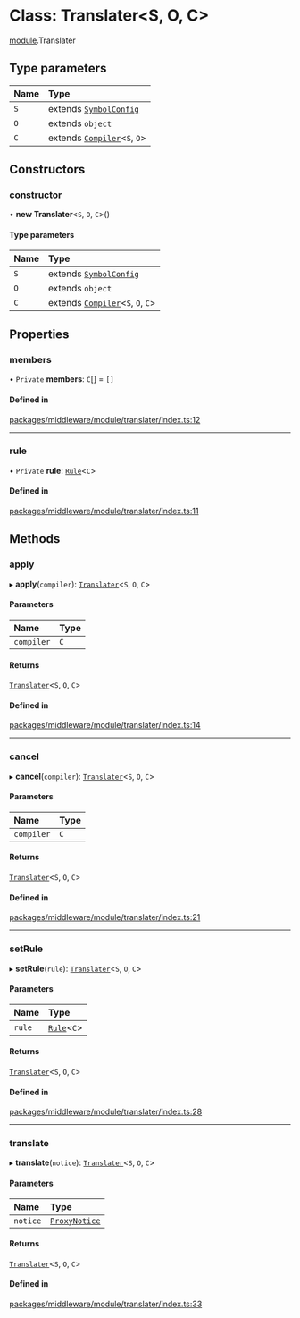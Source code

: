 # Class: Translater<S, O, C\>

[module](../modules/module.md).Translater

## Type parameters

| Name | Type |
| :------ | :------ |
| `S` | extends [`SymbolConfig`](../interfaces/module.SymbolConfig.md) |
| `O` | extends `object` |
| `C` | extends [`Compiler`](module.Compiler.md)<`S`, `O`\> |

## Constructors

### constructor

• **new Translater**<`S`, `O`, `C`\>()

#### Type parameters

| Name | Type |
| :------ | :------ |
| `S` | extends [`SymbolConfig`](../interfaces/module.SymbolConfig.md) |
| `O` | extends `object` |
| `C` | extends [`Compiler`](module.Compiler.md)<`S`, `O`, `C`\> |

## Properties

### members

• `Private` **members**: `C`[] = `[]`

#### Defined in

[packages/middleware/module/translater/index.ts:12](https://github.com/Shiotsukikaedesari/vis-three/blob/2f5203e6/packages/middleware/module/translater/index.ts#L12)

___

### rule

• `Private` **rule**: [`Rule`](../modules/module.md#rule-1)<`C`\>

#### Defined in

[packages/middleware/module/translater/index.ts:11](https://github.com/Shiotsukikaedesari/vis-three/blob/2f5203e6/packages/middleware/module/translater/index.ts#L11)

## Methods

### apply

▸ **apply**(`compiler`): [`Translater`](module.Translater.md)<`S`, `O`, `C`\>

#### Parameters

| Name | Type |
| :------ | :------ |
| `compiler` | `C` |

#### Returns

[`Translater`](module.Translater.md)<`S`, `O`, `C`\>

#### Defined in

[packages/middleware/module/translater/index.ts:14](https://github.com/Shiotsukikaedesari/vis-three/blob/2f5203e6/packages/middleware/module/translater/index.ts#L14)

___

### cancel

▸ **cancel**(`compiler`): [`Translater`](module.Translater.md)<`S`, `O`, `C`\>

#### Parameters

| Name | Type |
| :------ | :------ |
| `compiler` | `C` |

#### Returns

[`Translater`](module.Translater.md)<`S`, `O`, `C`\>

#### Defined in

[packages/middleware/module/translater/index.ts:21](https://github.com/Shiotsukikaedesari/vis-three/blob/2f5203e6/packages/middleware/module/translater/index.ts#L21)

___

### setRule

▸ **setRule**(`rule`): [`Translater`](module.Translater.md)<`S`, `O`, `C`\>

#### Parameters

| Name | Type |
| :------ | :------ |
| `rule` | [`Rule`](../modules/module.md#rule-1)<`C`\> |

#### Returns

[`Translater`](module.Translater.md)<`S`, `O`, `C`\>

#### Defined in

[packages/middleware/module/translater/index.ts:28](https://github.com/Shiotsukikaedesari/vis-three/blob/2f5203e6/packages/middleware/module/translater/index.ts#L28)

___

### translate

▸ **translate**(`notice`): [`Translater`](module.Translater.md)<`S`, `O`, `C`\>

#### Parameters

| Name | Type |
| :------ | :------ |
| `notice` | [`ProxyNotice`](../interfaces/module.ProxyNotice.md) |

#### Returns

[`Translater`](module.Translater.md)<`S`, `O`, `C`\>

#### Defined in

[packages/middleware/module/translater/index.ts:33](https://github.com/Shiotsukikaedesari/vis-three/blob/2f5203e6/packages/middleware/module/translater/index.ts#L33)
